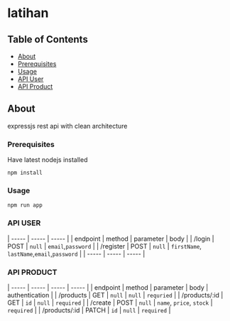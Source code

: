 # latihan


## Table of Contents

- [About](#about)
- [Prerequisites](#prerequisites)
- [Usage](#usage)
- [API User](#api_user)
- [API Product](#api_product)

## About <a name = "about"></a>

expressjs rest api with clean architecture


### Prerequisites <a name = "prerequisites"></a>

Have latest nodejs installed

```
npm install
```

### Usage <a name = "usage"></a>

```
npm run app
```

### API USER <a name="api_user"></a>
| ----- | ----- | ----- |
| endpoint | method | parameter | body |
| /login | POST | ```null``` | ```email```,```password``` | 
| /register | POST | ```null``` | ```firstName```, ```lastName```,```email```,```password``` |
| ----- | ----- | ----- |

### API PRODUCT <a name="api_product"></a>
| ----- | ----- | ----- | ----- |
| endpoint | method | parameter | body | authentication |
| /products | GET | ```null``` | ```null``` | ```requried``` |
| /products/:id | GET | ```id``` | ```null``` | ```required``` |
| /create | POST | ```null``` | ```name```, ```price```, ```stock``` | ```required``` |
| /products/:id | PATCH | ```id``` | ```null``` | ```required``` |